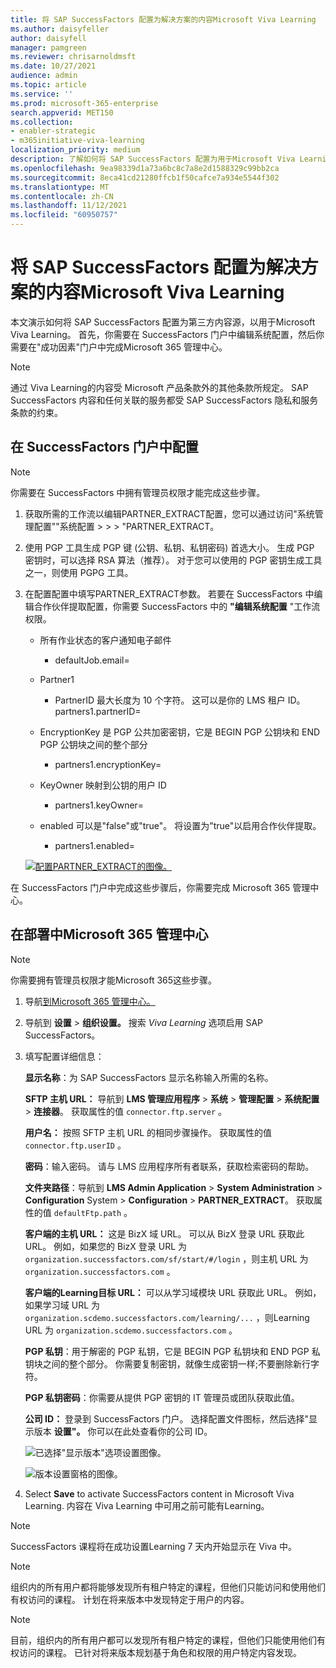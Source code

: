 ```yaml
---
title: 将 SAP SuccessFactors 配置为解决方案的内容Microsoft Viva Learning
ms.author: daisyfeller
author: daisyfell
manager: pamgreen
ms.reviewer: chrisarnoldmsft
ms.date: 10/27/2021
audience: admin
ms.topic: article
ms.service: ''
ms.prod: microsoft-365-enterprise
search.appverid: MET150
ms.collection:
- enabler-strategic
- m365initiative-viva-learning
localization_priority: medium
description: 了解如何将 SAP SuccessFactors 配置为用于Microsoft Viva Learning。
ms.openlocfilehash: 9ea98339d1a73a6bc8c7a8e2d1588329c99bb2ca
ms.sourcegitcommit: 8eca41cd21280ffcb1f50cafce7a934e5544f302
ms.translationtype: MT
ms.contentlocale: zh-CN
ms.lasthandoff: 11/12/2021
ms.locfileid: "60950757"
---
```

# <a name="configure-sap-successfactors-as-a-content-source-for-microsoft-viva-learning"></a>将 SAP SuccessFactors 配置为解决方案的内容Microsoft Viva Learning

本文演示如何将 SAP SuccessFactors 配置为第三方内容源，以用于Microsoft Viva Learning。 首先，你需要在 SuccessFactors 门户中编辑系统配置，然后你需要在"成功因素"门户中完成Microsoft 365 管理中心。

>[!NOTE]
>通过 Viva Learning的内容受 Microsoft 产品条款外的其他条款所规定。 SAP SuccessFactors 内容和任何关联的服务都受 SAP SuccessFactors 隐私和服务条款的约束。

## <a name="configure-in-your-successfactors-portal"></a>在 SuccessFactors 门户中配置

>[!NOTE]
>你需要在 SuccessFactors 中拥有管理员权限才能完成这些步骤。

1. 获取所需的工作流以编辑PARTNER_EXTRACT配置，您可以通过访问"系统管理配置""系统配置  >    >    >  "PARTNER_EXTRACT。

2. 使用 PGP 工具生成 PGP 键 (公钥、私钥、私钥密码) 首选大小。 生成 PGP 密钥时，可以选择 RSA 算法（推荐）。 对于您可以使用的 PGP 密钥生成工具之一，则使用 PGPG 工具。

3. 在配置配置中填写PARTNER_EXTRACT参数。 若要在 SuccessFactors 中编辑合作伙伴提取配置，你需要 SuccessFactors 中的 **"编辑系统配置** "工作流权限。

    - 所有作业状态的客户通知电子邮件
        - defaultJob.email=
    
    - Partner1
        - PartnerID 最大长度为 10 个字符。 这可以是你的 LMS 租户 ID。
    partners1.partnerID=
    
    - EncryptionKey 是 PGP 公共加密密钥，它是 BEGIN PGP 公钥块和 END PGP 公钥块之间的整个部分
        - partners1.encryptionKey=
    
    - KeyOwner 映射到公钥的用户 ID
        - partners1.keyOwner=
    
    - enabled 可以是"false"或"true"。 将设置为"true"以启用合作伙伴提取。
        - partners1.enabled=
    
    [![配置PARTNER_EXTRACT的图像。 ](../media/learning/sf-focus.png) ](../media/learning/sf-2.png#lightbox)

在 SuccessFactors 门户中完成这些步骤后，你需要完成 Microsoft 365 管理中心。

## <a name="configure-in-your-microsoft-365-admin-center"></a>在部署中Microsoft 365 管理中心

>[!NOTE]
>你需要拥有管理员权限才能Microsoft 365这些步骤。

1. 导航[到Microsoft 365 管理中心。](https://admin.microsoft.com)

2. 导航到 **设置**  >  **组织设置。** 搜索 *Viva Learning* 选项启用 SAP SuccessFactors。

3. 填写配置详细信息：

    **显示名称**：为 SAP SuccessFactors 显示名称输入所需的名称。

    **SFTP 主机 URL：** 导航到 **LMS 管理应用程序**  >  **系统**  >  **管理配置**  >  **系统配置**  >  **连接器**。 获取属性的值 `connector.ftp.server` 。

    **用户名：** 按照 SFTP 主机 URL 的相同步骤操作。 获取属性的值 `connector.ftp.userID` 。

    **密码**：输入密码。 请与 LMS 应用程序所有者联系，获取检索密码的帮助。

    **文件夹路径**：导航到 **LMS Admin Application**  >  **System Administration**  >  **Configuration** System  >  **Configuration**  >  **PARTNER_EXTRACT**。 获取属性的值 `defaultFtp.path` 。

    **客户端的主机 URL：** 这是 BizX 域 URL。 可以从 BizX 登录 URL 获取此 URL。 例如，如果您的 BizX 登录 URL 为 `organization.successfactors.com/sf/start/#/login` ，则主机 URL 为 `organization.successfactors.com` 。

    **客户端的Learning目标 URL：** 可以从学习域模块 URL 获取此 URL。 例如，如果学习域 URL 为 `organization.scdemo.successfactors.com/learning/...` ，则Learning URL 为 `organization.scdemo.successfactors.com` 。

    **PGP 私钥**：用于解密的 PGP 私钥，它是 BEGIN PGP 私钥块和 END PGP 私钥块之间的整个部分。 你需要复制密钥，就像生成密钥一样;不要删除新行字符。

    **PGP 私钥密码**：你需要从提供 PGP 密钥的 IT 管理员或团队获取此值。

    **公司 ID：** 登录到 SuccessFactors 门户。 选择配置文件图标，然后选择"显示版本 **设置"。** 你可以在此处查看你的公司 ID。

    ![已选择"显示版本"选项设置图像。](../media/learning/sf-3.png)

    ![版本设置窗格的图像。](../media/learning/sf-1.png)

4. Select **Save** to activate SuccessFactors content in Microsoft Viva Learning. 内容在 Viva Learning 中可用之前可能有Learning。

>[!Note]
> SuccessFactors 课程将在成功设置Learning 7 天内开始显示在 Viva 中。

>[!Note]
> 组织内的所有用户都将能够发现所有租户特定的课程，但他们只能访问和使用他们有权访问的课程。 计划在将来版本中发现特定于用户的内容。

>[!NOTE]
>目前，组织内的所有用户都可以发现所有租户特定的课程，但他们只能使用他们有权访问的课程。 已针对将来版本规划基于角色和权限的用户特定内容发现。
